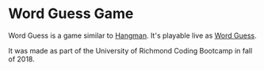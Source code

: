 # Word Guess Game

Word Guess is a game similar to [Hangman](https://en.wikipedia.org/wiki/Hangman_(game)). It's playable live as [Word Guess](https://vavassor.github.io/Word-Guess-Game).

It was made as part of the University of Richmond Coding Bootcamp in fall of 2018.
